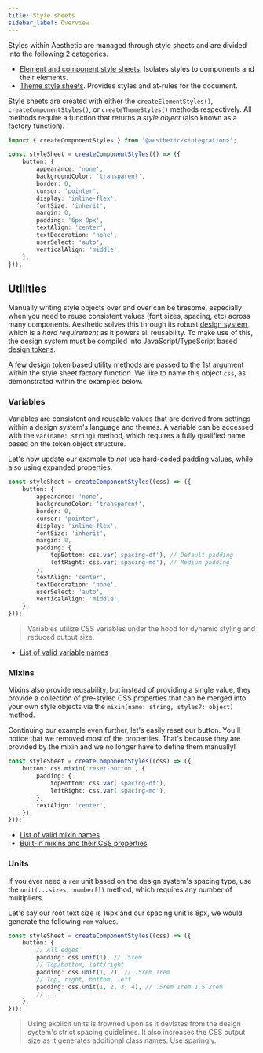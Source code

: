```yaml
---
title: Style sheets
sidebar_label: Overview
---
```


Styles within Aesthetic are managed through style sheets and are divided into the following 2
categories.

- [Element and component style sheets](./style-sheets/components.mdx). Isolates styles to components
  and their elements.
- [Theme style sheets](./style-sheets/themes.md). Provides styles and at-rules for the document.

Style sheets are created with either the `createElementStyles()`, `createComponentStyles()`, or
`createThemeStyles()` methods respectively. All methods require a function that returns a _style
object_ (also known as a factory function).

```ts
import { createComponentStyles } from '@aesthetic/<integration>';

const styleSheet = createComponentStyles(() => ({
	button: {
		appearance: 'none',
		backgroundColor: 'transparent',
		border: 0,
		cursor: 'pointer',
		display: 'inline-flex',
		fontSize: 'inherit',
		margin: 0,
		padding: '6px 8px',
		textAlign: 'center',
		textDecoration: 'none',
		userSelect: 'auto',
		verticalAlign: 'middle',
	},
}));
```

## Utilities

Manually writing style objects over and over can be tiresome, especially when you need to reuse
consistent values (font sizes, spacing, etc) across many components. Aesthetic solves this through
its robust [design system](../../design-system.md), which is a _hard requirement_ as it powers all
reusability. To make use of this, the design system must be compiled into JavaScript/TypeScript
based [design tokens](../../design-tokens.md).

A few design token based utility methods are passed to the 1st argument within the style sheet
factory function. We like to name this object `css`, as demonstrated within the examples below.

### Variables

Variables are consistent and reusable values that are derived from settings within a design system's
language and themes. A variable can be accessed with the `var(name: string)` method, which requires
a fully qualified name based on the token object structure.

Let's now update our example to _not_ use hard-coded padding values, while also using expanded
properties.

```ts
const styleSheet = createComponentStyles((css) => ({
	button: {
		appearance: 'none',
		backgroundColor: 'transparent',
		border: 0,
		cursor: 'pointer',
		display: 'inline-flex',
		fontSize: 'inherit',
		margin: 0,
		padding: {
			topBottom: css.var('spacing-df'), // Default padding
			leftRight: css.var('spacing-md'), // Medium padding
		},
		textAlign: 'center',
		textDecoration: 'none',
		userSelect: 'auto',
		verticalAlign: 'middle',
	},
}));
```

> Variables utilize CSS variables under the hood for dynamic styling and reduced output size.

- [List of valid variable names](https://github.com/aesthetic-suite/framework/blob/master/packages/system/src/types.ts#L442)

### Mixins

Mixins also provide reusability, but instead of providing a single value, they provide a collection
of pre-styled CSS properties that can be merged into your own style objects via the
`mixin(name: string, styles?: object)` method.

Continuing our example even further, let's easily reset our button. You'll notice that we removed
most of the properties. That's because they are provided by the mixin and we no longer have to
define them manually!

```ts
const styleSheet = createComponentStyles((css) => ({
	button: css.mixin('reset-button', {
		padding: {
			topBottom: css.var('spacing-df'),
			leftRight: css.var('spacing-md'),
		},
		textAlign: 'center',
	}),
}));
```

- [List of valid mixin names](https://github.com/aesthetic-suite/framework/blob/master/packages/system/src/types.ts#L461)
- [Built-in mixins and their CSS properties](https://github.com/aesthetic-suite/framework/blob/master/packages/system/src/mixins.ts)

### Units

If you ever need a `rem` unit based on the design system's spacing type, use the
`unit(...sizes: number[])` method, which requires any number of multipliers.

Let's say our root text size is 16px and our spacing unit is 8px, we would generate the following
`rem` values.

```ts
const styleSheet = createComponentStyles((css) => ({
	button: {
		// All edges
		padding: css.unit(1), // .5rem
		// Top/bottom, left/right
		padding: css.unit(1, 2), // .5rem 1rem
		// Top, right, bottom, left
		padding: css.unit(1, 2, 3, 4), // .5rem 1rem 1.5 2rem
		// ...
	},
}));
```

> Using explicit units is frowned upon as it deviates from the design system's strict spacing
> guidelines. It also increases the CSS output size as it generates additional class names. Use
> sparingly.
